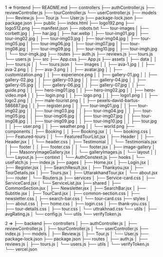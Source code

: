  1 => frontend
    ├── README.md
    ├── controllers
        ├── authController.js
        ├── reviewController.js
        ├── tourController.js
        └── userController.js
    ├── models
        ├── Review.js
        ├── Tour.js
        └── User.js
    ├── package-lock.json
    ├── package.json
    ├── public
        ├── index.html
        ├── logo192.png
        ├── logo512.png
        ├── manifest.json
        ├── robots.txt
        └── tour-images
        │   ├── corbett.jpg
        │   ├── har.jpg
        │   ├── har.webp
        │   ├── tour-img01.jpg
        │   ├── tour-img02.jpg
        │   ├── tour-img03.jpg
        │   ├── tour-img04.jpg
        │   ├── tour-img05.jpg
        │   ├── tour-img06.jpg
        │   ├── tour-img07.jpg
        │   ├── tour-img08.jpg
        │   ├── tour-img09.jpg
        │   ├── tour-img10.jpg
        │   ├── tour-imgh.jpg
        │   └── tour-imgk.jpg
    ├── routes
        ├── auth.js
        ├── reviews.js
        ├── tours.js
        └── users.js
    ├── src
        ├── App.css
        ├── App.js
        ├── assets
        │   ├── data
        │   │   ├── tours.js
        │   │   └── tours.json
        │   └── images
        │   │   ├── ava-1.jpg
        │   │   ├── ava-2.png
        │   │   ├── ava-3.png
        │   │   ├── avatar.jpg
        │   │   ├── customization.png
        │   │   ├── experience.png
        │   │   ├── gallery-01.jpg
        │   │   ├── gallery-02.jpg
        │   │   ├── gallery-03.jpg
        │   │   ├── gallery-04.jpg
        │   │   ├── gallery-05.jpg
        │   │   ├── gallery-06.jpg
        │   │   ├── gallery-07.jpg
        │   │   ├── guide.png
        │   │   ├── hero-img01.jpg
        │   │   ├── hero-img02.jpg
        │   │   ├── hero-video.mp4
        │   │   ├── login.png
        │   │   ├── logo.png
        │   │   ├── logo1.png
        │   │   ├── logo2.png
        │   │   ├── male-tourist.png
        │   │   ├── pexels-david-bartus-586687.jpg
        │   │   ├── register.png
        │   │   ├── tour-img01.jpg
        │   │   ├── tour-img02.jpg
        │   │   ├── tour-img03.jpg
        │   │   ├── tour-img04.jpg
        │   │   ├── tour-img05.jpg
        │   │   ├── tour-img06.jpg
        │   │   ├── tour-img07.jpg
        │   │   ├── tour-img08.jpg
        │   │   ├── tour-img09.jpg
        │   │   ├── tour-img10.jpg
        │   │   ├── tour.jpg
        │   │   ├── user.png
        │   │   ├── weather.png
        │   │   └── world.png
        ├── components
        │   ├── Booking
        │   │   ├── Booking.jsx
        │   │   └── booking.css
        │   ├── Featured-tours
        │   │   └── FeaturedTourList.jsx
        │   ├── Header
        │   │   ├── Header.jsx
        │   │   └── header.css
        │   ├── Testimonial
        │   │   └── Testimonials.jsx
        │   ├── footer
        │   │   ├── footer.css
        │   │   └── footer.jsx
        │   ├── image-gallery
        │   │   ├── MasonryImageGallery.jsx
        │   │   └── galleryImages.js
        │   └── layout
        │   │   └── Layout.js
        ├── context
        │   └── AuthConstext.js
        ├── hooks
        │   └── useFatch.js
        ├── index.js
        ├── pages
        │   ├── Home.jsx
        │   ├── Login.jsx
        │   ├── Register.jsx
        │   ├── SearchResult.jsx
        │   ├── Thankyou.jsx
        │   ├── TourDetails.jsx
        │   ├── Tours.jsx
        │   ├── UttarakhandTour.jsx
        │   └── about.jsx
        ├── router
        │   └── Routers.js
        ├── services
        │   ├── Service-card.css
        │   ├── ServiceCard.jsx
        │   └── ServiceList.jsx
        ├── shared
        │   ├── CommonSection.jsx
        │   ├── Newsletter.jsx
        │   ├── SearchBar.jsx
        │   ├── Subtitle.jsx
        │   ├── TourCard.jsx
        │   ├── common-section.css
        │   ├── newsletter.css
        │   ├── search-bar.css
        │   └── tour-card.css
        ├── styles
        │   ├── about.css
        │   ├── home.css
        │   ├── login.css
        │   ├── thank-you.css
        │   ├── tour-details.css
        │   ├── tour.css
        │   └── uttrakhnad.css
        └── utils
        │   ├── avgRating.js
        │   └── config.js
    └── utils
        └── verifyToken.js








        
2 => ├── backend
    ├── controllers
    │   ├── authController.js
    │   ├── reviewController.js
    │   ├── tourController.js
    │   └── userController.js
    ├── index.js
    ├── models
    │   ├── Review.js
    │   ├── Tour.js
    │   └── User.js
    ├── package-lock.json
    ├── package.json
    ├── routes
    │   ├── auth.js
    │   ├── reviews.js
    │   ├── tours.js
    │   └── users.js
    ├── utils
    │   └── verifyToken.js
    └── vercel.json




